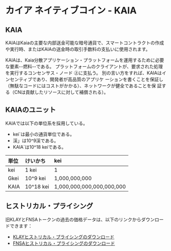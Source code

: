 # カイア ネイティブコイン - KAIA

## KAIA <a id="klay"></a>

KAIAはKaiaの主要な内部送金可能な暗号通貨で、スマートコントラクトの作成や実行時、またはKAIAの送金時の取引手数料の支払いに使用されます。

KAIAは、Kaia分散アプリケーション・プラットフォームを運用するために必要な要素--燃料--である。 プラットフォームのクライアントが、要求された処理を実行するコンセンサス・ノード ㊤に支払う。 別の言い方をすれば、KAIAはインセンティブであり、開発者が高品質のアプリケ ーションを書くことを保証し（無駄なコードにはコストがかかる）、ネットワークが健全であることを保 証する（CNは貢献したリソースに対して補償される）。

## KAIAのユニット<a id="units-of-klay"></a>

KAIAでは以下の単位系を採用している。

- kei\`は最小の通貨単位である。
- 渓」は10^9渓である。
- KAIA\`は10^18 keiである。

| 単位   | けいかち      | kei                       |
| :--- | :-------- | :------------------------ |
| kei  | 1 kei     | 1                         |
| Gkei | 10^9 kei  | 1,000,000,000             |
| KAIA | 10^18 kei | 1,000,000,000,000,000,000 |

## ヒストリカル・プライシング<a id="historical-pricing"></a>

旧KLAYとFNSAトークンの過去の価格データは、以下のリンクからダウンロードできます：

- [KLAYヒストリカル・プライシングのダウンロード](pathname:///files/Klaytn_historical_data_coinmarketcap.csv)
- [FNSAヒストリカル・プライシングのダウンロード](pathname:///files/Finschia_historical_data_coinmarketcap.csv)
